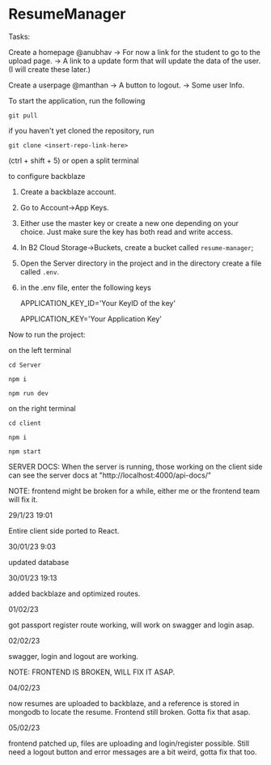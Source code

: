# ResumeManager

Tasks:

Create a homepage @anubhav
    -> For now a link for the student to go to the upload page.
    -> A link to a update form that will update the data of the user. (I will create these later.)


Create a userpage @manthan
    -> A button to logout.
    -> Some user Info.

To start the application, run the following

`git pull`

if you haven't yet cloned the repository, run

`git clone <insert-repo-link-here>`

(ctrl + shift + 5) or open a split terminal


to configure backblaze
1. Create a backblaze account.
2. Go to Account->App Keys.
3. Either use the master key or create a new one depending on your choice. Just make sure the key has both read and write access.
4. In B2 Cloud Storage->Buckets, create a bucket called `resume-manager`;
5. Open the Server directory in the project and in the directory create a file called `.env`.
6. in the .env file, enter the following keys

    APPLICATION_KEY_ID='Your KeyID of the key'
    
    APPLICATION_KEY='Your Application Key'

Now to run the project:


on the left terminal

`cd Server`

`npm i`

`npm run dev`


on the right terminal

`cd client`

`npm i`

`npm start`

SERVER DOCS: When the server is running, those working on the client side can see the server docs at "http://localhost:4000/api-docs/"


NOTE: frontend might be broken for a while, either me or the frontend team will fix it.

29/1/23 19:01

Entire client side ported to React.


30/01/23 9:03

updated database

30/01/23 19:13

added backblaze and optimized routes.

01/02/23

got passport register route working, will work on swagger and login asap.

02/02/23

swagger, login and logout are working. 

NOTE: FRONTEND IS BROKEN, WILL FIX IT ASAP.

04/02/23

now resumes are uploaded to backblaze, and a reference is stored in mongodb to locate the resume.
Frontend still broken. Gotta fix that asap.

05/02/23

frontend patched up, files are uploading and login/register possible. Still need a logout button and error messages are a bit weird, gotta fix that too.
